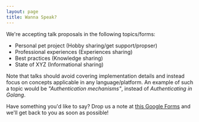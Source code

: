 ```yaml
---
layout: page
title: Wanna Speak?
---
```


We're accepting talk proposals in the following topics/forms:

- Personal pet project (Hobby sharing/get support/propser)
- Professional experiences (Experiences sharing)
- Best practices (Knowledge sharing)
- State of XYZ (Informational sharing)

Note that talks should avoid covering implementation details and instead focus on concepts applicable in any language/platform. An example of such a topic would be *"Authentication mechanisms"*, instead of *Authenticating in Golang*.

Have something you'd like to say? Drop us a note at [this Google Forms](https://docs.google.com/forms/d/e/1FAIpQLSdTBLl07WIucsnd3ixnKtpIgOR4sKVjdTg2t9qcynnXSxYgFQ/viewform) and we'll get back to you as soon as possible!
